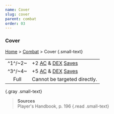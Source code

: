 ```yaml
---
name: Cover
slug: cover
parent: combat
order: 03
---
```

### Cover
[Home](dm-operations-center) > [Combat](combat) > Cover {.small-text}

|||
|:-------:|----------------------------------------------------------------| 
| ^1^/~2~ | +2 [AC](armor-class) & [DEX](dexterity) [Saves](saving-throws) | 
| ^3^/~4~ | +5 [AC](armor-class) & [DEX](dexterity) [Saves](saving-throws) |
|   Full  | Cannot be targeted directly. |
{.gray .small-text}


> **Sources** <br/>
> Player's Handbook, p. 196
{.read .small-text}